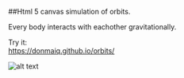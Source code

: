 ##Html 5 canvas simulation of orbits.  

Every body interacts with eachother gravitationally. 

Try it:  
https://donmaiq.github.io/orbits/  

![alt text](https://fat.gfycat.com/WeeTightBushsqueaker.gif "Screenshot")
